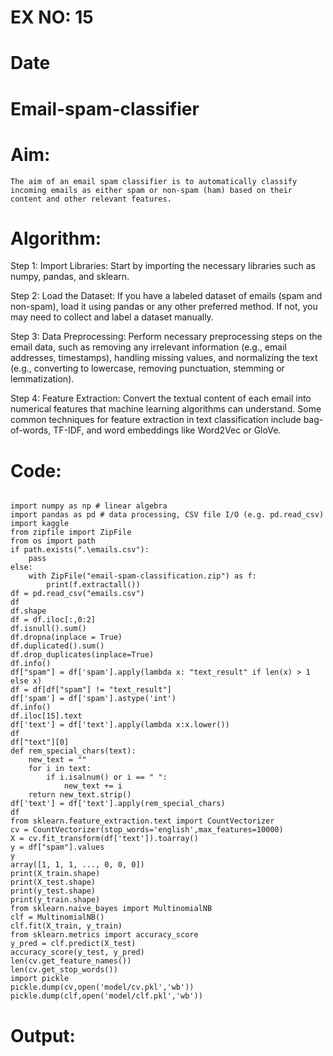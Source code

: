 # EX NO: 15

# Date

# Email-spam-classifier

# Aim:
    The aim of an email spam classifier is to automatically classify incoming emails as either spam or non-spam (ham) based on their content and other relevant features. 
    
# Algorithm:

Step 1: Import Libraries: Start by importing the necessary libraries such as numpy, pandas, and sklearn.

Step 2: Load the Dataset: If you have a labeled dataset of emails (spam and non-spam), load it using pandas or any other preferred method. If not, you may need to collect and label a dataset manually.

Step 3: Data Preprocessing: Perform necessary preprocessing steps on the email data, such as removing any irrelevant information (e.g., email addresses, timestamps), handling missing values, and normalizing the text (e.g., converting to lowercase, removing punctuation, stemming or lemmatization).

Step 4: Feature Extraction: Convert the textual content of each email into numerical features that machine learning algorithms can understand. Some common techniques for feature extraction in text classification include bag-of-words, TF-IDF, and word embeddings like Word2Vec or GloVe.


# Code:

```

import numpy as np # linear algebra
import pandas as pd # data processing, CSV file I/O (e.g. pd.read_csv)
import kaggle
from zipfile import ZipFile
from os import path
if path.exists(".\emails.csv"):
    pass
else:
    with ZipFile("email-spam-classification.zip") as f:
        print(f.extractall())
df = pd.read_csv("emails.csv")
df
df.shape
df = df.iloc[:,0:2]
df.isnull().sum()
df.dropna(inplace = True)
df.duplicated().sum()
df.drop_duplicates(inplace=True)
df.info()
df["spam"] = df['spam'].apply(lambda x: "text_result" if len(x) > 1 else x) 
df = df[df["spam"] != "text_result"]
df['spam'] = df['spam'].astype('int')
df.info()
df.iloc[15].text
df['text'] = df['text'].apply(lambda x:x.lower())
df
df["text"][0]
def rem_special_chars(text):
    new_text = ""
    for i in text:
        if i.isalnum() or i == " ":
            new_text += i
    return new_text.strip()
df['text'] = df['text'].apply(rem_special_chars)
df
from sklearn.feature_extraction.text import CountVectorizer
cv = CountVectorizer(stop_words='english',max_features=10000)
X = cv.fit_transform(df['text']).toarray()
y = df["spam"].values
y
array([1, 1, 1, ..., 0, 0, 0])
print(X_train.shape)
print(X_test.shape)
print(y_test.shape)
print(y_train.shape)
from sklearn.naive_bayes import MultinomialNB
clf = MultinomialNB()
clf.fit(X_train, y_train)
from sklearn.metrics import accuracy_score
y_pred = clf.predict(X_test)
accuracy_score(y_test, y_pred)
len(cv.get_feature_names())
len(cv.get_stop_words())
import pickle
pickle.dump(cv,open('model/cv.pkl','wb'))
pickle.dump(clf,open('model/clf.pkl','wb'))

```

# Output:





